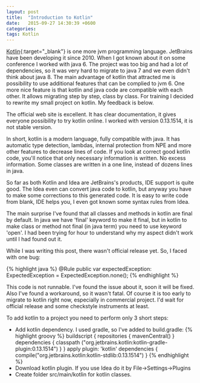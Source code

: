 ```yaml
---
layout: post
title:  "Introduction to Kotlin"
date:   2015-09-27 14:30:39 +0600
categories:
tags: Kotlin
---
```


[Kotlin][kotlin]{:target="_blank"} is one more jvm programming language.
JetBrains have been developing it since 2010. When I got known about it on some conference I worked with java 6.
 The project was too big and had a lot of dependencies, so it was very hard to migrate to java 7
 and we even didn't think about java 8.
The main advantage of kotlin that attracted me is possibility to use additional features that can be complied to jvm 6.
 One more nice feature is that kotlin and java code are compatible with each other. It allows migrating step by step, class by
 class. For training I decided to rewrite my small project on kotlin. My feedback is below.

The official web site is excellent. It has clear documentation, it gives everyone possibility to try kotlin online.
I worked with version 0.13.1514, it is not stable version.

In short, kotlin is a modern language, fully compatible with java. It has automatic type detection, lambdas,
internal protection from NPE and more other features to decrease lines of code. If you look at correct good kotlin code, you'll
notice that only necessary information is written. No excess information. Some classes are written in a one line, instead of
dozens lines in java.

So far as both Kotlin and Idea are JetBrains's products, IDE support is quite good. The Idea even can convert java code
to kotlin, but anyway you have to make some corrections to this generated code. It is easy to write code from blank,
 IDE helps you, I even got known some syntax rules from Idea.

The main surprise I've found that all classes and methods in kotlin are final by default. In java we have 'final'
 keyword to make it final, but in kotlin to make class or method not final (in java term) you need to use keyword 'open'.
 I had been trying for hour to understand why my aspect didn't work until I had found out it.

While I was writing this post, there wasn't official release yet. So, I faced with one bug:

{% highlight java %}
@Rule
public var expectedException: ExpectedException = ExpectedException.none();
{% endhighlight %}

This code is not runnable. I've found the issue about it, soon it will be fixed. Also I've found a workaround, so
it wasn't fatal. Of course it is too early to migrate to kotlin right now, especially in commercial project. I'd wait for
official release and some checkstyle instruments at least.

To add kotlin to a project you need to perform only 3 short steps:

* Add kotlin dependency. I used gradle, so I've added to build.gradle:
        {% highlight groovy %}
        buildscript {
            repositories {
                mavenCentral()
            }
            dependencies {
                classpath ("org.jetbrains.kotlin:kotlin-gradle-plugin:0.13.1514")
            }
        }
        apply plugin: 'kotlin'
        dependencies {
            compile("org.jetbrains.kotlin:kotlin-stdlib:0.13.1514")
        }
        {% endhighlight %}
* Download kotlin plugin. If you use Idea do it by File->Settings->Plugins
* Create folder src/main/kotlin for kotlin classes.

[kotlin]: https://kotlinlang.org/